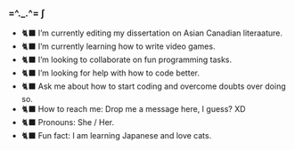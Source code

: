 ### =^._.^= ∫

- 🐈‍⬛ I’m currently editing my dissertation on Asian Canadian literaature. 
- 🐈‍⬛ I’m currently learning how to write video games. 
- 🐈‍⬛ I’m looking to collaborate on fun programming tasks. 
- 🐈‍⬛ I’m looking for help with how to code better. 
- 🐈‍⬛ Ask me about how to start coding and overcome doubts over doing so. 
- 🐈‍⬛ How to reach me: Drop me a message here, I guess? XD 
- 🐈‍⬛ Pronouns: She / Her. 
- 🐈‍⬛ Fun fact: I am learning Japanese and love cats. 


